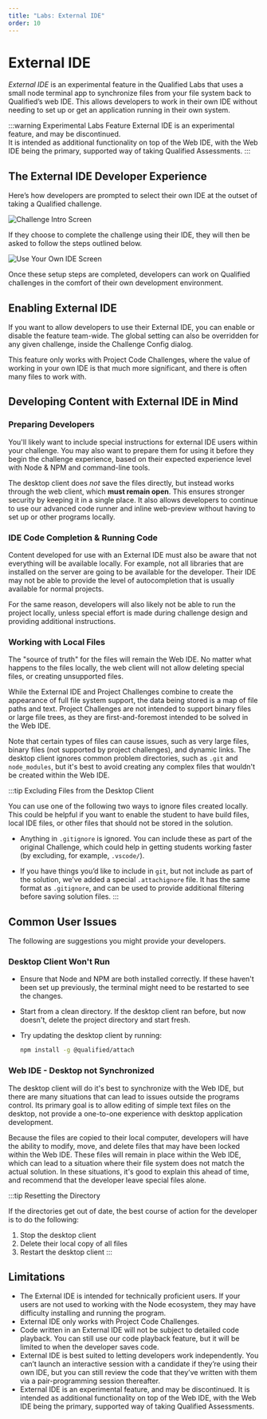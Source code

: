 ```yaml
---
title: "Labs: External IDE"
order: 10
---
```


# External IDE

_External IDE_ is an experimental feature in the Qualified Labs that uses a small node terminal app to synchronize files
from your file system back to Qualified’s web IDE. This allows developers to work in their own IDE without needing to
set up or get an application running in their own system.

:::warning Experimental Labs Feature
External IDE is an experimental feature, and may be discontinued.  
It is intended as additional functionality on top of the Web IDE, with the Web IDE being the primary, supported way of taking Qualified Assessments.
:::

## The External IDE Developer Experience

Here’s how developers are prompted to select their own IDE at the outset of taking a Qualified challenge.

![Challenge Intro Screen](/images/creating-content/external-ide/challenge-start.png)

If they choose to complete the challenge using their IDE, they will then be asked to follow the steps outlined below.

![Use Your Own IDE Screen](/images/creating-content/external-ide/welcome-screen.png)

Once these setup steps are completed, developers can work on Qualified challenges in the comfort of their own development environment.

## Enabling External IDE

If you want to allow developers to use their External IDE, you can enable or disable the feature team-wide. The global setting can also be overridden for any given challenge, inside the Challenge Config dialog.

This feature only works with Project Code Challenges, where the value of working in your own IDE is that much more significant, and there is often many files to work with.

## Developing Content with External IDE in Mind

### Preparing Developers

You'll likely want to include special instructions for external IDE users within your challenge. You may also want to prepare them for using it before they begin the challenge experience, based on their expected experience level with Node & NPM and command-line tools.

The desktop client does *not* save the files directly, but instead works through the web client, which **must remain open**. This ensures stronger security by keeping it in a single place. It also allows developers to continue to use our advanced code runner and inline web-preview without having to set up or other programs locally.

### IDE Code Completion & Running Code

Content developed for use with an External IDE must also be aware that not everything will be available locally. For example, not all libraries that are installed on the server are going to be available for the developer. Their IDE may not be able to provide the level of autocompletion that is usually available for normal projects.

For the same reason, developers will also likely not be able to run the project locally, unless special effort is made during challenge design and providing additional instructions.

### Working with Local Files

The "source of truth" for the files will remain the Web IDE. No matter what happens to the files locally, the web client will not allow deleting special files, or creating unsupported files.

While the External IDE and Project Challenges combine to create the appearance of full file system support, the data being stored is a map of file paths and text. Project Challenges are not intended to support binary files or large file trees, as they are first-and-foremost intended to be solved in the Web IDE.

Note that certain types of files can cause issues, such as very large files, binary files (not supported by project challenges), and dynamic links. The desktop client ignores common problem directories, such as `.git` and `node_modules`, but it's best to avoid creating any complex files that wouldn't be created within the Web IDE.

:::tip Excluding Files from the Desktop Client

You can use one of the following two ways to ignore files created locally. This could be helpful if you want to enable the student to have build files, local IDE files, or other files that should not be stored in the solution.

* Anything in `.gitignore` is ignored. You can include these as part of the original Challenge, which could help in getting students working faster (by excluding, for example, `.vscode/`).
  
* If you have things you’d like to include in `git`, but not include as part of the solution, we’ve added a special `.attachignore` file. It has the same format as `.gitignore`, and can be used to provide additional filtering before saving solution files.
:::

## Common User Issues

The following are suggestions you might provide your developers.

### Desktop Client Won't Run

* Ensure that Node and NPM are both installed correctly. If these haven't been set up previously, the terminal might need to be restarted to see the changes.
* Start from a clean directory. If the desktop client ran before, but now doesn't, delete the project directory and start fresh.
* Try updating the desktop client by running:

  ```bash
  npm install -g @qualified/attach
  ```

### Web IDE - Desktop not Synchronized

The desktop client will do it's best to synchronize with the Web IDE, but there are many situations that can lead to issues outside the programs control. Its primary goal is to allow editing of simple text files on the desktop, not provide a one-to-one experience with desktop application development.

Because the files are copied to their local computer, developers will have the ability to modify, move, and delete files that may have been locked within the Web IDE. These files will remain in place within the Web IDE, which can lead to a situation where their file system does not match the actual solution. In these situations, it's good to explain this ahead of time, and recommend that the developer leave special files alone.

:::tip Resetting the Directory

If the directories get out of date, the best course of action for the developer is to do the following:
  
1. Stop the desktop client
2. Delete their local copy of all files
3. Restart the desktop client
:::

## Limitations

* The External IDE is intended for technically proficient users. If your users are not used to working with the Node ecosystem, they may have difficulty installing and running the program.
* External IDE only works with Project Code Challenges.
* Code written in an External IDE will not be subject to detailed code playback. You can still use our code playback feature, but it will be limited to when the developer saves code.
* External IDE is best suited to letting developers work independently. You can’t launch an interactive session with a candidate if they’re using their own IDE, but you can still review the code that they’ve written with them via a pair-programming session thereafter.
* External IDE is an experimental feature, and may be discontinued. It is intended as additional functionality on top of the Web IDE, with the Web IDE being the primary, supported way of taking Qualified Assessments.
